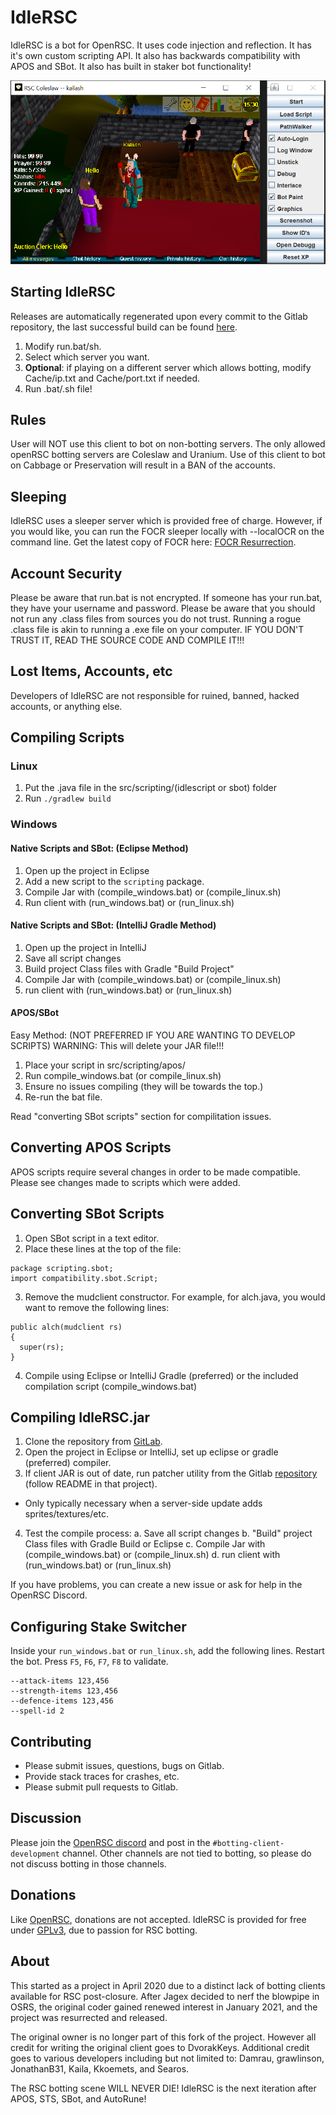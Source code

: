 # IdleRSC

IdleRSC is a bot for OpenRSC. It uses code injection and reflection. It has
it's own custom scripting API. It also has backwards compatibility with APOS
and SBot. It also has built in staker bot functionality!

![screenshot of main window](doc/main-window.png "Main Window")

## Starting IdleRSC

Releases are automatically regenerated upon every commit to the Gitlab
repository, the last successful build can be found
[here](https://gitlab.com/open-runescape-classic/idlersc/-/jobs/artifacts/master/browse?job=build).

1. Modify run.bat/sh.
1. Select which server you want.
1. **Optional**: if playing on a different server which allows botting,
   modify Cache/ip.txt and Cache/port.txt if needed.
1. Run .bat/.sh file!

## Rules

User will NOT use this client to bot on non-botting servers. The only
allowed openRSC botting servers are Coleslaw and Uranium. Use of this
client to bot on Cabbage or Preservation will result in a BAN of the
accounts.

## Sleeping

IdleRSC uses a sleeper server which is provided free of charge. However,
if you would like, you can run the FOCR sleeper locally with --localOCR
on the command line. Get the latest copy of FOCR here:
[FOCR Resurrection](https://gitlab.com/open-runescape-classic/tools/focr-resurrection).

## Account Security

Please be aware that run.bat is not encrypted. If someone has your
run.bat, they have your username and password.
Please be aware that you should not run any .class files from sources
you do not trust. Running a rogue .class file is akin to running a .exe
file on your computer. IF YOU DON'T TRUST IT, READ THE SOURCE CODE AND
COMPILE IT!!!

## Lost Items, Accounts, etc

Developers of IdleRSC are not responsible for ruined, banned, hacked accounts,
or anything else.

## Compiling Scripts

### Linux

1. Put the .java file in the src/scripting/(idlescript or sbot) folder
2. Run `./gradlew build`

### Windows

#### Native Scripts and SBot: (Eclipse Method)

1. Open up the project in Eclipse
2. Add a new script to the `scripting` package.
3. Compile Jar with (compile_windows.bat) or (compile_linux.sh)
4. Run client with (run_windows.bat) or (run_linux.sh)

#### Native Scripts and SBot: (IntelliJ Gradle Method)

1. Open up the project in IntelliJ
2. Save all script changes
3. Build project Class files with Gradle "Build Project"
4. Compile Jar with (compile_windows.bat) or (compile_linux.sh)
5. run client with (run_windows.bat) or (run_linux.sh)

#### APOS/SBot

Easy Method: (NOT PREFERRED IF YOU ARE WANTING TO DEVELOP SCRIPTS)
WARNING: This will delete your JAR file!!!

1. Place your script in src/scripting/apos/
2. Run compile_windows.bat (or compile_linux.sh)
3. Ensure no issues compiling (they will be towards the top.)
4. Re-run the bat file.

Read "converting SBot scripts" section for compilitation issues.

## Converting APOS Scripts

APOS scripts require several changes in order to be made compatible.
Please see changes made to scripts which were added.

## Converting SBot Scripts

1. Open SBot script in a text editor.
2. Place these lines at the top of the file:

```
package scripting.sbot;
import compatibility.sbot.Script;
```

3. Remove the mudclient constructor. For example, for alch.java, you would want to remove the following lines:

```
public alch(mudclient rs)
{
  super(rs);
}
```

4. Compile using Eclipse or IntelliJ Gradle (preferred) or the included compilation script (compile_windows.bat)

## Compiling IdleRSC.jar

1. Clone the repository from [GitLab](https://gitlab.com/open-runescape-classic/idlersc).
2. Open the project in Eclipse or IntelliJ, set up eclipse or gradle (preferred) compiler.
3. If client JAR is out of date, run patcher utility from the Gitlab [repository](https://gitlab.com/open-runescape-classic/tools/idlersc_patcher) (follow README in that project).
  - Only typically necessary when a server-side update adds sprites/textures/etc.
4. Test the compile process:
  a. Save all script changes
  b. "Build" project Class files with Gradle Build or Eclipse
  c. Compile Jar with (compile_windows.bat) or (compile_linux.sh)
  d. run client with (run_windows.bat) or (run_linux.sh)

If you have problems, you can create a new issue or ask for help in the OpenRSC Discord.

## Configuring Stake Switcher

Inside your `run_windows.bat` or `run_linux.sh`, add the following lines.
Restart the bot. Press `F5`, `F6`, `F7`, `F8` to validate.

```
--attack-items 123,456
--strength-items 123,456
--defence-items 123,456
--spell-id 2
```

## Contributing

* Please submit issues, questions, bugs on Gitlab.
* Provide stack traces for crashes, etc.
* Please submit pull requests to Gitlab.

## Discussion

Please join the [OpenRSC discord](https://discord.gg/CutQxDZ8Np) and post
in the `#botting-client-development` channel. Other channels are not tied
to botting, so please do not discuss botting in those channels.

## Donations

Like [OpenRSC](https://rsc.vet), donations are not accepted. IdleRSC is
provided for free under [GPLv3](LICENSE), due to passion for RSC botting.

## About

This started as a project in April 2020 due to a distinct lack of botting
clients available for RSC post-closure. After Jagex decided to nerf the
blowpipe in OSRS, the original coder gained renewed interest in January 2021,
and the project was resurrected and released.

The original owner is no longer part of this fork of the project. However all
credit for writing the original client goes to DvorakKeys.
Additional credit goes to various developers including but not limited to:
Damrau, grawlinson, JonathanB31, Kaila, Kkoemets, and Searos.

The RSC botting scene WILL NEVER DIE! IdleRSC is the next iteration after
APOS, STS, SBot, and AutoRune!
